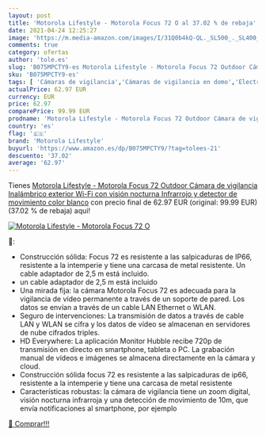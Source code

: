 ```yaml
---
layout: post
title: 'Motorola Lifestyle - Motorola Focus 72 O al 37.02 % de rebaja'
date: 2021-04-24 12:25:27
image: 'https://m.media-amazon.com/images/I/31Q0b4kQ-QL._SL500_._SL400_.jpg'
comments: true
category: ofertas
author: 'tole.es'
slug: 'B075MPCTY9-es Motorola Lifestyle - Motorola Focus 72 Outdoor Cámara de...'
sku: 'B075MPCTY9-es'
tags: [ 'Cámaras de vigilancia','Cámaras de vigilancia en domo','Electrónica','Fotografía y videocámaras','motorola','motorola lifestyle', ]
actualPrice: 62.97 EUR
currency: EUR
price: 62.97
comparePrice: 99.99 EUR
prodname: 'Motorola Lifestyle - Motorola Focus 72 Outdoor Cámara de vigilancia Inalámbrico exterior Wi-Fi con visión nocturna Infrarrojo y detector de movimiento  color blanco'
country: 'es'
flag: '🇪🇸'
brand: 'Motorola Lifestyle'
buyurl: 'https://www.amazon.es/dp/B075MPCTY9/?tag=tolees-21'
descuento: '37.02'
average: '62.97'
---
```


Tienes [Motorola Lifestyle - Motorola Focus 72 Outdoor Cámara de vigilancia Inalámbrico exterior Wi-Fi con visión nocturna Infrarrojo y detector de movimiento  color blanco](https://www.amazon.es/dp/B075MPCTY9/?tag=tolees-21) con precio final de  62.97 EUR (original: 99.99 EUR) (37.02 %  de rebaja) aqui!

[![Motorola Lifestyle - Motorola Focus 72 O](https://m.media-amazon.com/images/I/31Q0b4kQ-QL._SL500_._SL400_.jpg)](https://www.amazon.es/dp/B075MPCTY9/?tag=tolees-21)

🔎:

- Construcción sólida: Focus 72 es resistente a las salpicaduras de IP66, resistente a la intemperie y tiene una carcasa de metal resistente. Un cable adaptador de 2,5 m está incluido.
- un cable adaptador de 2,5 m está incluido
- Una mirada fija: la cámara Motorola Focus 72 es adecuada para la vigilancia de vídeo permanente a través de un soporte de pared. Los datos se envían a través de un cable LAN Ethernet o WLAN.
- Seguro de intervenciones: La transmisión de datos a través de cable LAN y WLAN se cifra y los datos de vídeo se almacenan en servidores de nube cifrados triples.
- HD Everywhere: La aplicación Monitor Hubble recibe 720p de transmisión en directo en smartphone, tableta o PC. La grabación manual de vídeos e imágenes se almacena directamente en la cámara y cloud.
- Construcción sólida focus 72 es resistente a las salpicaduras de ip66, resistente a la intemperie y tiene una carcasa de metal resistente
- Características robustas: la cámara de vigilancia tiene un zoom digital, visión nocturna infrarroja y una detección de movimiento de 10m, que envía notificaciones al smartphone, por ejemplo

[🛒 Comprar!!!](https://www.amazon.es/dp/B075MPCTY9/?tag=tolees-21)

